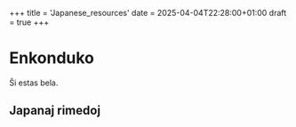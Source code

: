 +++
title = 'Japanese_resources'
date = 2025-04-04T22:28:00+01:00
draft = true
+++
# Enkonduko

Ŝi estas bela.

## Japanaj rimedoj

